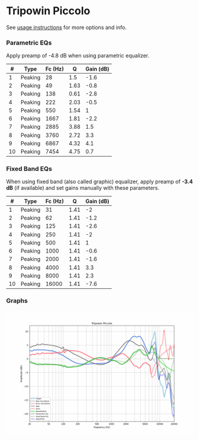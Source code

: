 # Tripowin Piccolo
See [usage instructions](https://github.com/jaakkopasanen/AutoEq#usage) for more options and info.

### Parametric EQs
Apply preamp of -4.8 dB when using parametric equalizer.

|   # | Type    |   Fc (Hz) |    Q |   Gain (dB) |
|-----|---------|-----------|------|-------------|
|   1 | Peaking |        28 | 1.5  |        -1.6 |
|   2 | Peaking |        49 | 1.63 |        -0.8 |
|   3 | Peaking |       138 | 0.61 |        -2.8 |
|   4 | Peaking |       222 | 2.03 |        -0.5 |
|   5 | Peaking |       550 | 1.54 |         1   |
|   6 | Peaking |      1667 | 1.81 |        -2.2 |
|   7 | Peaking |      2885 | 3.88 |         1.5 |
|   8 | Peaking |      3760 | 2.72 |         3.3 |
|   9 | Peaking |      6867 | 4.32 |         4.1 |
|  10 | Peaking |      7454 | 4.75 |         0.7 |

### Fixed Band EQs
When using fixed band (also called graphic) equalizer, apply preamp of **-3.4 dB** (if available) and set gains manually with these parameters.

|   # | Type    |   Fc (Hz) |    Q |   Gain (dB) |
|-----|---------|-----------|------|-------------|
|   1 | Peaking |        31 | 1.41 |        -2   |
|   2 | Peaking |        62 | 1.41 |        -1.2 |
|   3 | Peaking |       125 | 1.41 |        -2.6 |
|   4 | Peaking |       250 | 1.41 |        -2   |
|   5 | Peaking |       500 | 1.41 |         1   |
|   6 | Peaking |      1000 | 1.41 |        -0.6 |
|   7 | Peaking |      2000 | 1.41 |        -1.6 |
|   8 | Peaking |      4000 | 1.41 |         3.3 |
|   9 | Peaking |      8000 | 1.41 |         2.3 |
|  10 | Peaking |     16000 | 1.41 |        -7.6 |

### Graphs
![](./Tripowin%20Piccolo.png)
